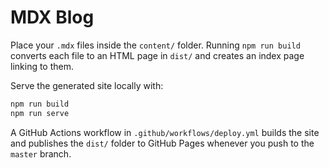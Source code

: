 # MDX Blog

Place your `.mdx` files inside the `content/` folder. Running `npm run build` converts each file to an HTML page in `dist/` and creates an index page linking to them.

Serve the generated site locally with:

```bash
npm run build
npm run serve
```

A GitHub Actions workflow in `.github/workflows/deploy.yml` builds the site and publishes the `dist/` folder to GitHub Pages whenever you push to the `master` branch.

